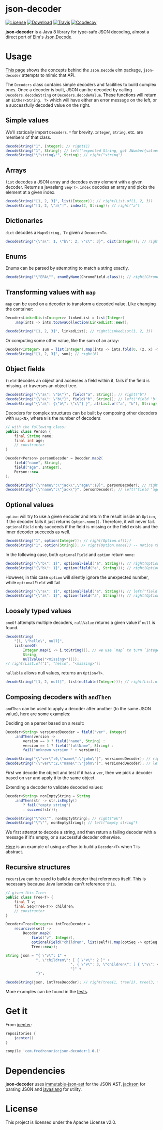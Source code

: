 # json-decoder
[![License](https://img.shields.io/badge/License-Apache%202.0-blue.svg)](https://opensource.org/licenses/Apache-2.0)
[![Download](https://api.bintray.com/packages/fredhonorio-com/maven/json-decoder/images/download.svg)](https://bintray.com/fredhonorio-com/maven/json-decoder/_latestVersion)
[![Travis](https://travis-ci.org/fredshonorio/json-decoder.svg?branch=master)](https://travis-ci.org/fredshonorio/json-decoder)
[![Ccodecov](https://codecov.io/gh/fredshonorio/json-decoder/branch/master/graph/badge.svg)](https://codecov.io/gh/fredshonorio/json-decoder)

__json-decoder__ is a Java 8 library for type-safe JSON decoding, almost a direct
port of [Elm](http://elm-lang.org)'s [Json.Decode](http://package.elm-lang.org/packages/elm-lang/core/5.0.0/Json-Decode).

# Usage
[This page](https://guide.elm-lang.org/interop/json.html) shows the concepts
behind the `Json.Decode` elm package, `json-decoder` attempts to mimic that API.

The `Decoders` class contains simple decoders and facilities to build complex ones.
Once a decoder is built, JSON can be decoded by calling `Decoders.decodeString`
or `Decoders.decodeValue`. These functions will return an `Either<String, T>`
which will have either an error message on the left, or a successfully decoded
value on the right.

## Simple values
We'll statically import `Decoders.*` for brevity. `Integer`, `String`, etc. are members of that class.
``` java
decodeString("1", Integer); // right(1)
decodeString("1", String); // left("expected String, got JNumber{value=1}")
decodeString("\"string\"", String); // right("string")
```
## Arrays
`list` decodes a JSON array and decodes every element with a given decoder. Returns a javaslang `Seq<T>`.
`index` decodes an array and picks the element at a given index.

``` java
decodeString("[1, 2, 3]", list(Integer)); // right(List.of(1, 2, 3))
decodeString("[1, 2, \"a\"]", index(2, String)); // right("a")
```

## Dictionaries
`dict` decodes a `Map<String, T>` given a `Decoder<T>`.
``` java
decodeString("{\"a\": 1, \"b\": 2, \"c\": 3}", dict(Integer)); // right(HashMap.of("a", 1, "b", 2, "c", 3))
```

## Enums
Enums can be parsed by attempting to match a string exactly.
``` java
decodeString("\"ERA\"", enumByName(ChronoField.class)); // right(ChronoField.ERA)
```

## Transforming values with `map`
`map` can be used on a decoder to transform a decoded value. Like changing the container:
``` java
Decoder<LinkedList<Integer>> linkedList = list(Integer)
    .map(ints -> ints.toJavaCollection(LinkedList::new));

decodeString("[1, 2, 3]", linkedList); // right(LinkedList(1, 2, 3))
```

Or computing some other value, like the sum of an array:
``` java
Decoder<Integer> sum = list(Integer).map(ints -> ints.fold(0, (z, x) -> z + x));
decodeString("[1, 2, 3]", sum); // right(6)
```

## Object fields
`field` decodes an object and accesses a field within it, fails if the field is missing.
`at` traverses an object tree.
``` java
decodeString("{\"a\": \"b\"}", field("a", String)); // right("b")
decodeString("{\"a\": \"b\"}", field("b", String)); // left("field 'b': missing")
decodeString("{\"a\": {\"b\": \"c\"} }", at(List.of("a", "b"), String)); // right("c")

```
Decoders for complex structures can be built by composing other decoders with `map<N>`,
where `N` is the number of decoders:
``` java
// with the following class:
public class Person {
    final String name;
    final int age;
	// constructor
}

Decoder<Person> personDecoder = Decoder.map2(
    field("name", String),
    field("age", Integer),
    Person::new
);

decodeString("{\"name\":\"jack\",\"age\":18}", personDecoder); // right(Person("jack", 18))
decodeString("{\"name\":\"jack\"}", personDecoder); // left("field 'age': missing")
```

## Optional values
`option` will try to use a given encoder and return the result inside an `Option`,
if the decoder fails it just returns `Option.none()`. Therefore, it will never fail.
`optionalField` only succeeds if the field is missing or the field exists and
the inner decoder succeeds as well.

``` java
decodeString("1", option(Integer)); // right(Option.of(1))
decodeString("1", option(String)); // right(Option.none()) -- notice that decoding did not fail
```
In the following case, both `optionalField` and `option` return `none`:
``` java
decodeString("{\"b\": 1}", optionalField("a", String)); // right(Option.none())
decodeString("{\"b\": 1}", option(field("a", String))); // right(Option.none())
```
However, in this case `option` will silently ignore the unexpected number, while `optionalField` will fail
``` java
decodeString("{\"a\": 1}", optionalField("a", String)); // left("field 'a': expected String, got JNumber{value=1}")
decodeString("{\"a\": 1}", option(field("a", String))); // right(Option.none())
```

## Loosely typed values
`oneOf` attempts multiple decoders, `nullValue` returns a given value if `null` is found.
``` java
decodeString(
    "[1, \"hello\", null]",
    list(oneOf(
        Integer.map(i -> i.toString()), // we use `map` to turn `Integer` into a String decoder
        String,
        nullValue("<missing>"))));
// right(List.of("1", "hello", "<missing>"))
```
`nullable` allows null values, returns an `Option<T>`.
``` java
decodeString("[1, 2, null]", list(nullable(Integer))); // right(List.of(some(1), some(2), none()))
```

## Composing decoders with `andThen`

`andThen` can be used to apply a decoder after another (to the same JSON value), here are some examples:

Deciding on a parser based on a result:
``` java
Decoder<String> versionedDecoder = field("ver", Integer)
    .andThen(version ->
        version == 0 ? field("name", String) :
        version == 1 ? field("fullName", String) :
        fail("unknown version " + version));

decodeString("{\"ver\":0,\"name\":\"john\"}", versionedDecoder); // right("john")
decodeString("{\"ver\":2,\"name\":\"john\"}", versionedDecoder); // left("unknown version 2");
```
First we decode the object and test if it has a `ver`, then we pick a decoder based on `ver` and apply it to the same object.

Extending a decoder to validate decoded values:
``` java
Decoder<String> nonEmptyString = String
    .andThen(str -> str.isEmpty()
        ? fail("empty string")
        : succeed(str));

decodeString("\"ok\"", nonEmptyString); // right("ok")
decodeString("\"\"", nonEmptyString); // left("empty string")
```
We first attempt to decode a string, and then return a failing decoder with a message if it's empty,
or a successful decoder otherwise.

[Here](src/test/java/com/fredhonorio/json_decoder/DecodersTest.java#L291) is an example of using `andThen` to build a `Decoder<T>` when `T` is abstract.

## Recursive structures
`recursive` can be used to build a decoder that references itself. This is necessary because Java lambdas can't reference `this`.
``` java
// given this Tree:
public class Tree<T> {
    final T v;
    final Seq<Tree<T>> children;
	// constructor
}

Decoder<Tree<Integer>> intTreeDecoder =
    recursive(self ->
        Decoder.map2(
            field("v", Integer),
            optionalField("children", list(self)).map(optSeq -> optSeq.getOrElse(List.empty())),
            Tree::new));

String json = "{ \"v\": 1" +
              ", \"children\": [ { \"v\": 2 }" +
                              ", { \"v\": 3, \"children\": [ { \"v\": 4 } ] }" +
                              "]" +
              "}";

decodeString(json, intTreeDecoder); // right(tree(1, tree(2), tree(3, tree(4))))
```

More examples can be found in the [tests](src/test/java/com/fredhonorio/json_decoder/).

# Get it
From [jcenter](https://bintray.com/bintray/jcenter):
``` groovy
repositories {
	jcenter()
}

compile 'com.fredhonorio:json-decoder:1.0.1'
```

# Dependencies

__json-decoder__ uses [immutable-json-ast](https://github.com/hamnis/immutable-json/) for the JSON AST,
[jackson](https://github.com/FasterXML/jackson) for parsing JSON and [javaslang](http://www.javaslang.io/) for utility.

# License
This project is licensed under the Apache License v2.0.
